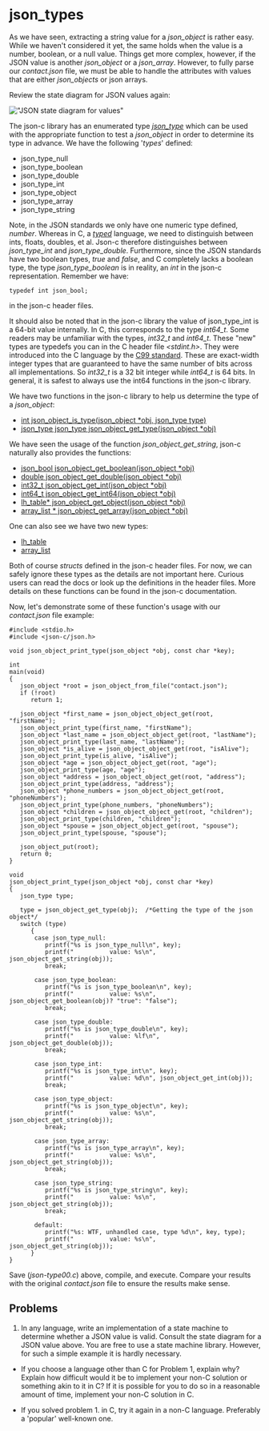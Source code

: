 # json_types

As we have seen, extracting a string value for a _*json\_object*_ is rather easy. While we haven't considered it yet, the same holds when the value is a number, boolean, or a null value. Things get more complex, however, if the JSON value is another _*json_object*_ or a _*json_array*_. However, to fully parse our _*contact.json*_ file, we must be able to handle the attributes with values that are either _*json_objects*_ or json arrays.

Review the state diagram for JSON values again:

!["JSON state diagram for values"](https://github.com/rbtylee/tutorial-jsonc/blob/master/Images/value.png)

The json-c library has an enumerated type [_*json\_type*_](https://json-c.github.io/json-c/json-c-0.14/doc/html/json__types_8h.html) which can be used with the appropriate function to test a _*json_object*_ in order to determine its type in advance. We have the following '_types_' defined:

- json_type_null
- json_type_boolean
- json_type_double
- json_type_int
- json_type_object
- json_type_array
- json_type_string

Note, in the JSON standards we only have one numeric type defined, _number_. Whereas in C, a [_typed_](https://en.wikipedia.org/wiki/Strong_and_weak_typing) language, we need to distinguish between ints, floats, doubles, et al. Json-c therefore distinguishes between _*json_type_int*_ and _*json_type_double*_. Furthermore, since the JSON standards have two boolean types, _true_ and _false_, and C completely lacks a boolean type, the type _*json_type_boolean*_ is in reality, an *int* in the json-c representation. Remember we have:

```
typedef int json_bool;
```

in the json-c header files.

It should also be noted that in the json-c library the value of json_type_int is a 64-bit value internally. In C, this corresponds to the type *int64\_t*. Some readers may be unfamiliar with the types, *int32\_t* and *int64\_t*. These "new" types are typedefs you can in the C header file *<stdint.h>*. They were introduced into the C language by the [C99 standard](https://en.wikipedia.org/wiki/C99). These are exact-width integer types that are guaranteed to have the same number of bits across all implementations. So *int32\_t* is a 32 bit integer while *int64\_t* is 64 bits. In general, it is safest to always use the int64 functions in the json-c library.

We have two functions in the json-c library to help us determine the type of a _*json_object*_:

- [int json_object_is_type(json_object \*obj, json_type type)](https://json-c.github.io/json-c/json-c-0.14/doc/html/json__object_8h.html#a8ab506a3d8f4ba5eb6a12ce0a6bbd37b)
- [json_type json_type json_object_get_type(json_object \*obj)](https://json-c.github.io/json-c/json-c-0.14/doc/html/json__object_8h.html#af256a3a7910e271a2b9735e5044c3827)

We have seen the usage of the function _*json_object_get_string*_, json-c naturally also provides the functions:

- [json_bool     json_object_get_boolean(json_object *obj)](https://json-c.github.io/json-c/json-c-0.14/doc/html/json__object_8h.html#ac003fb99db7ecd674bb16d983d2f92ee)
- [double        json_object_get_double(json_object *obj)](https://json-c.github.io/json-c/json-c-0.14/doc/html/json__object_8h.html#a94a70cff6a14398b581b7b10b0792c5b)
- [int32_t       json_object_get_int(json_object *obj)](https://json-c.github.io/json-c/json-c-0.14/doc/html/json__object_8h.html#a8c56dc58a02f92cd6789ba5dcb9fe7b1)
- [int64_t       json_object_get_int64(json_object *obj)](https://json-c.github.io/json-c/json-c-0.14/doc/html/json__object_8h.html#a1a14750b3af4df18ec8dc93b090a8e8a)
- [lh_table*     json_object_get_object(json_object *obj)](https://json-c.github.io/json-c/json-c-0.14/doc/html/json__object_8h.html#a2caa52ae1863bd073444f3737138a4db)
- [array_list *  json_object_get_array(json_object *obj)](https://json-c.github.io/json-c/json-c-0.14/doc/html/json__object_8h.html#a23d20e3f886c1638a7116be66b7b5ec2)

One can also see we have two new types:

- [lh_table](https://json-c.github.io/json-c/json-c-0.14/doc/html/structlh__table.html)
- [array_list](https://json-c.github.io/json-c/json-c-0.14/doc/html/structarray__list.html)

Both of course *structs* defined in the json-c header files. For now, we can safely ignore these types as the details are not important here. Curious users can read the docs or look up the definitions in the header files. More details on these functions can be found in the json-c documentation. 

Now, let's demonstrate some of these function's usage with our _*contact.json*_ file example:

```
#include <stdio.h>
#include <json-c/json.h>

void json_object_print_type(json_object *obj, const char *key);

int
main(void)
{
   json_object *root = json_object_from_file("contact.json");
   if (!root)
      return 1;

   json_object *first_name = json_object_object_get(root, "firstName");
   json_object_print_type(first_name, "firstName");
   json_object *last_name = json_object_object_get(root, "lastName");
   json_object_print_type(last_name, "lastName");
   json_object *is_alive = json_object_object_get(root, "isAlive");
   json_object_print_type(is_alive, "isAlive");
   json_object *age = json_object_object_get(root, "age");
   json_object_print_type(age, "age");
   json_object *address = json_object_object_get(root, "address");
   json_object_print_type(address, "address");
   json_object *phone_numbers = json_object_object_get(root, "phoneNumbers");
   json_object_print_type(phone_numbers, "phoneNumbers");
   json_object *children = json_object_object_get(root, "children");
   json_object_print_type(children, "children");
   json_object *spouse = json_object_object_get(root, "spouse");
   json_object_print_type(spouse, "spouse");

   json_object_put(root);
   return 0;
}

void
json_object_print_type(json_object *obj, const char *key)
{
   json_type type;

   type = json_object_get_type(obj);  /*Getting the type of the json object*/
   switch (type)
      {
       case json_type_null:
          printf("%s is json_type_null\n", key);
          printf("          value: %s\n", json_object_get_string(obj));
          break;

       case json_type_boolean:
          printf("%s is json_type_boolean\n", key);
          printf("          value: %s\n", json_object_get_boolean(obj)? "true": "false");
          break;

       case json_type_double:
          printf("%s is json_type_double\n", key);
          printf("          value: %lf\n", json_object_get_double(obj));
          break;

       case json_type_int:
          printf("%s is json_type_int\n", key);
          printf("          value: %d\n", json_object_get_int(obj));
          break;

       case json_type_object:
          printf("%s is json_type_object\n", key);
          printf("          value: %s\n", json_object_get_string(obj));
          break;

       case json_type_array:
          printf("%s is json_type_array\n", key);
          printf("          value: %s\n", json_object_get_string(obj));
          break;

       case json_type_string:
          printf("%s is json_type_string\n", key);
          printf("          value: %s\n", json_object_get_string(obj));
          break;

       default:
          printf("%s: WTF, unhandled case, type %d\n", key, type);
          printf("          value: %s\n", json_object_get_string(obj));
      }
}

```

Save (_*json-type00.c*_) above, compile, and execute. Compare your results with the original _*contact.json*_ file to ensure the results make sense.

## Problems

1. In any language, write an implementation of a state machine to determine whether a JSON value is valid. Consult the state diagram for a JSON value above. You are free to use a state machine library. However, for such a simple example it is hardly necessary.

- If you choose a language other than C for Problem 1, explain why? Explain how difficult would it be to implement your non-C solution or something akin to it in C? If it is possible for you to do so in a reasonable amount of time, implement your non-C solution in C.

- If you solved problem 1. in C, try it again in a non-C language. Preferably a 'popular' well-known one.
